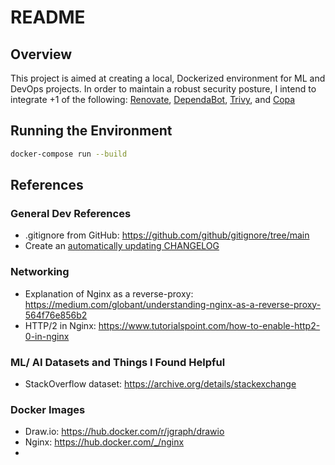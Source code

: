 # README

## Overview
This project is aimed at creating a local, Dockerized environment for ML and DevOps projects. In order to maintain a robust security posture, I intend to integrate +1 of the following: [Renovate](https://github.com/renovatebot/renovate), [DependaBot](https://github.com/dependabot/dependabot-core), [Trivy](https://github.com/aquasecurity/trivy), and [Copa](https://github.com/project-copacetic/copacetic)

## Running the Environment

```bash
docker-compose run --build
```

## References

### General Dev References

- .gitignore from GitHub: https://github.com/github/gitignore/tree/main
- Create an [automatically updating CHANGELOG](https://mokkapps.de/blog/how-to-automatically-generate-a-helpful-changelog-from-your-git-commit-messages)

### Networking

- Explanation of Nginx as a reverse-proxy: https://medium.com/globant/understanding-nginx-as-a-reverse-proxy-564f76e856b2
- HTTP/2 in Nginx: https://www.tutorialspoint.com/how-to-enable-http2-0-in-nginx

### ML/ AI Datasets and Things I Found Helpful

- StackOverflow dataset: https://archive.org/details/stackexchange

### Docker Images

- Draw.io: https://hub.docker.com/r/jgraph/drawio
- Nginx: https://hub.docker.com/_/nginx
- 